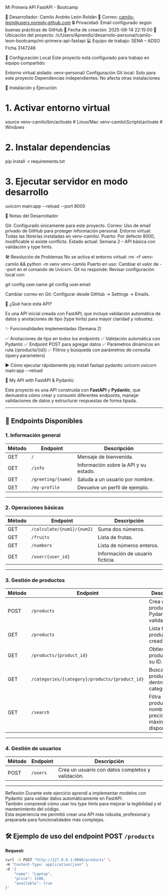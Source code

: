 Mi Primera API FastAPI - Bootcamp

👤 Desarrollador: Camilo Andrés León Roldán
📧 Correo: camilo-leon@users.noreply.github.com
🔒 Privacidad: Email configurado según buenas prácticas de GitHub
📅 Fecha de creación: 2025-08-14 22:15:00
📂 Ubicación del proyecto: /c/Users/Aprendiz/desarrollo-personal/camilo-leon-bootcamp/mi-primera-api-fastapi
💻 Equipo de trabajo: SENA – ADSO Ficha 3147246

🔧 Configuración Local
Este proyecto está configurado para trabajo en equipo compartido:

Entorno virtual aislado: venv-personal/
Configuración Git local: Solo para este proyecto
Dependencias independientes: No afecta otras instalaciones

🚀 Instalación y Ejecución
# 1. Activar entorno virtual
source venv-camilo/bin/activate   # Linux/Mac
venv-camilo\Scripts\activate      # Windows

# 2. Instalar dependencias
pip install -r requirements.txt

# 3. Ejecutar servidor en modo desarrollo
uvicorn main:app --reload --port 8000

📝 Notas del Desarrollador

Git: Configurado únicamente para este proyecto.
Correo: Uso de email privado de GitHub para proteger información personal.
Entorno virtual: Todas las librerías instaladas en venv-camilo/.
Puerto: Por defecto 8000, modificable si existe conflicto.
Estado actual: Semana 2 – API básica con validación y type hints.

🛠️ Resolución de Problemas
No se activa el entorno virtual:
rm -rf venv-camilo && python -m venv venv-camilo
Puerto en uso: Cambiar el valor de --port en el comando de Uvicorn.
Git no responde: Revisar configuración local con:

git config user.name
git config user.email


Cambiar correo en Git: Configurar desde GitHub → Settings → Emails.

📌 ¿Qué hace esta API?

Es una API inicial creada con FastAPI, que incluye validación automática de datos y anotaciones de tipo (type hints) para mayor claridad y robustez.

✨ Funcionalidades implementadas (Semana 2)

✅ Anotaciones de tipo en todos los endpoints
✅ Validación automática con Pydantic
✅ Endpoint POST para agregar datos
✅ Parámetros dinámicos en ruta (/products/{id})
✅ Filtros y búsqueda con parámetros de consulta (query parameters)

▶️ Cómo ejecutar rápidamente
pip install fastapi pydantic uvicorn
uvicorn main:app --reload

 📌 My API with FastAPI & Pydantic

Este proyecto es una API construida con **FastAPI** y **Pydantic**, que demuestra cómo crear y consumir diferentes endpoints, manejar validaciones de datos y estructurar respuestas de forma tipada.

---

## 🚀 Endpoints Disponibles

### **1. Información general**
| Método | Endpoint | Descripción |
|--------|----------|-------------|
| GET | `/` | Mensaje de bienvenida. |
| GET | `/info` | Información sobre la API y su estado. |
| GET | `/greeting/{name}` | Saluda a un usuario por nombre. |
| GET | `/my-profile` | Devuelve un perfil de ejemplo. |

---

### **2. Operaciones básicas**
| Método | Endpoint | Descripción |
|--------|----------|-------------|
| GET | `/calculate/{num1}/{num2}` | Suma dos números. |
| GET | `/fruits` | Lista de frutas. |
| GET | `/numbers` | Lista de números enteros. |
| GET | `/user/{user_id}` | Información de usuario ficticia. |

---

### **3. Gestión de productos**
| Método | Endpoint | Descripción |
|--------|----------|-------------|
| POST | `/products` | Crea un producto (usa Pydantic para validación). |
| GET | `/products` | Lista todos los productos creados. |
| GET | `/products/{product_id}` | Obtiene un producto por su ID. |
| GET | `/categories/{category}/products/{product_id}` | Busca un producto dentro de una categoría. |
| GET | `/search` | Filtra productos por nombre, precio máximo o disponibilidad. |

---

### **4. Gestión de usuarios**
| Método | Endpoint | Descripción |
|--------|----------|-------------|
| POST | `/users` | Crea un usuario con datos completos y validación. |

---
Reflexión
Durante este ejercicio aprendí a implementar modelos con Pydantic para validar datos automáticamente en FastAPI.  
También comprendí cómo usar los *type hints* para mejorar la legibilidad y el mantenimiento del código.  
Esta experiencia me permitió crear una API más robusta, profesional y preparada para funcionalidades más complejas.

## 🛠 Ejemplo de uso del endpoint POST `/products`

**Request:**
```bash
curl -X POST "http://127.0.0.1:8000/products" \
-H "Content-Type: application/json" \
-d '{
    "name": "Laptop",
    "price": 1500,
    "available": true
}'


